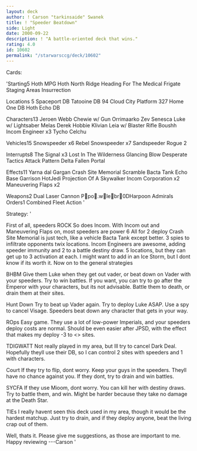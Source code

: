 ```yaml
---
layout: deck
author: ! Carson "tarkinsaide" Swanek
title: ! "Speeder Beatdown"
side: Light
date: 2000-09-22
description: ! "A battle-oriented deck that wins."
rating: 4.0
id: 10602
permalink: "/starwarsccg/deck/10602"
---
```

Cards: 

'Starting5
Hoth MPG
Hoth North Ridge
Heading For The Medical Frigate
Staging Areas
Insurrection

Locations 5
Spaceport DB
Tatooine DB 94
Cloud City Platform 327
Home One DB
Hoth Echo DB

Characters13
Jeroen Webb
Chewie w/ Gun
Orrimaarko
Zev Senesca
Luke w/ Lightsaber
Melas
Derek Hobbie Klivian
Leia w/ Blaster Rifle
Boushh
Incom Engineer x3
Tycho Celchu

Vehicles15
Snowspeeder x6
Rebel Snowspeeder x7
Sandspeeder
Rogue 2

Interrupts8
The Signal x3
Lost In The Wilderness
Glancing Blow
Desperate Tactics
Attack Pattern Delta
Fallen Portal

Effects11
Yarna dal Gargan
Crash Site Memorial
Scramble
Bacta Tank
Echo Base Garrison
HotJedi
Projection Of A Skywalker
Incom Corporation x2
Maneuvering Flaps x2

Weapons2
Dual Laser Cannon
Ppo.wlebr0DHarpoon
Admirals Orders1
Combined Fleet Action '

Strategy: '

First of all, speeders ROCK So does Incom.  With Incom out and Maneuvering Flaps on, most speeders are power 6 All for 2 deploy  Crash Site Memorial is just tech, like a vehicle Bacta Tank except better.	3 spies to infiltrate opponents twix locations.  Incom Engineers are awesome, adding speeder immunity and 2 to a battle destiny draw.  5 locations, but they can get up to 3 activation at each.  I might want to add in an Ice Storm, but I dont know if its worth it.  Now on to the general strategies

BHBM  Give them Luke when they get out vader, or beat down on Vader with your speeders.  Try to win battles.  If you want, you can try to go after the Emperor with your characters, but its not advisable.  Battle them to death, or drain them at their sites.

Hunt Down  Try to beat up Vader again.  Try to deploy Luke ASAP.  Use a spy to cancel Visage.	Speeders beat down any character that gets in your way.

ROps  Easy game.  They use a lot of low-power Imperials, and your speeders deploy costs are normal.  Should be even easier after JPSD, with the effect that makes my deploy -3 to <> sites.

TDIGWATT  Not really played in my area, but Ill try to cancel Dark Deal.  Hopefully theyll use their DB, so I can control 2 sites with speeders and 1 with characters.

Court	If they try to flip, dont worry.  Keep your guys in the speeders.  Theyll have no chance against you.  If they dont, try to drain and win battles.

SYCFA	If they use Mioom, dont worry.	You can kill her with destiny draws.  Try to battle them, and win.  Might be harder because they take no damage at the Death Star.

TIEs  I really havent seen this deck used in my area, though it would be the hardest matchup.	Just try to drain, and if they deploy anyone, beat the living crap out of them.

Well, thats it.  Please give me suggestions, as those are important to me.  Happy reviewing
---Carson '
